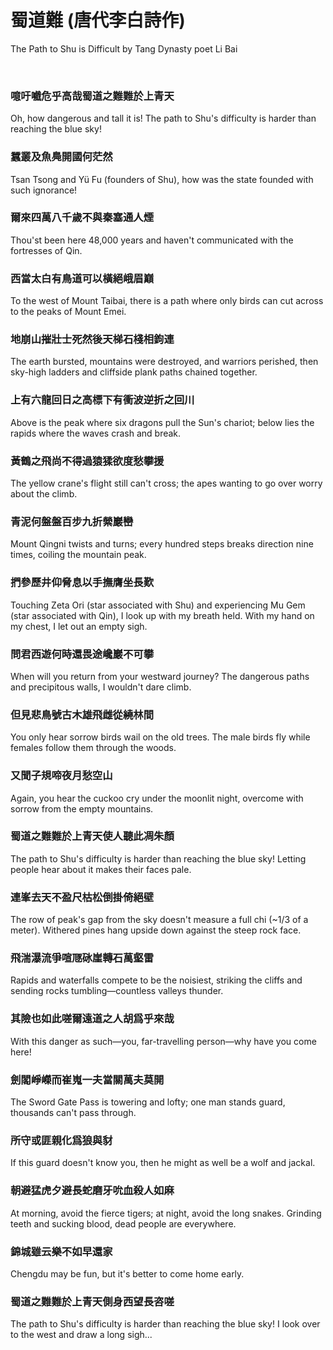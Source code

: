# 蜀道難 (唐代李白詩作)

The Path to Shu is Difficult by Tang Dynasty poet Li Bai

<br />

### 噫吁嚱危乎高哉蜀道之難難於上青天

Oh, how dangerous and tall it is! The path to Shu's difficulty is harder than reaching the blue sky!

### 蠶叢及魚鳧開國何茫然

Tsan Tsong and Yü Fu (founders of Shu), how was the state founded with such ignorance!

### 爾來四萬八千歲不與秦塞通人煙

Thou'st been here 48,000 years and haven't communicated with the fortresses of Qin.

### 西當太白有鳥道可以橫絕峨眉巔

To the west of Mount Taibai, there is a path where only birds can cut across to the peaks of Mount Emei.

### 地崩山摧壯士死然後天梯石棧相鉤連

The earth bursted, mountains were destroyed, and warriors perished, then sky-high ladders and cliffside plank paths chained together.

### 上有六龍回日之高標下有衝波逆折之回川

Above is the peak where six dragons pull the Sun's chariot; below lies the rapids where the waves crash and break.

### 黃鶴之飛尚不得過猿猱欲度愁攀援

The yellow crane's flight still can't cross; the apes wanting to go over worry about the climb.

### 青泥何盤盤百步九折縈巖巒

Mount Qingni twists and turns; every hundred steps breaks direction nine times, coiling the mountain peak.

### 捫參歷井仰脅息以手撫膺坐長歎

Touching Zeta Ori (star associated with Shu) and experiencing Mu Gem (star associated with Qin), I look up with my breath held. With my hand on my chest, I let out an empty sigh.

### 問君西遊何時還畏途巉巖不可攀

When will you return from your westward journey? The dangerous paths and precipitous walls, I wouldn't dare climb.

### 但見悲鳥號古木雄飛雌從繞林間

You only hear sorrow birds wail on the old trees. The male birds fly while females follow them through the woods.

### 又聞子規啼夜月愁空山

Again, you hear the cuckoo cry under the moonlit night, overcome with sorrow from the empty mountains.

### 蜀道之難難於上青天使人聽此凋朱顏

The path to Shu's difficulty is harder than reaching the blue sky! Letting people hear about it makes their faces pale.

### 連峯去天不盈尺枯松倒掛倚絕壁

The row of peak's gap from the sky doesn't measure a full chi (~1/3 of a meter). Withered pines hang upside down against the steep rock face.

### 飛湍瀑流爭喧豗砯崖轉石萬壑雷

Rapids and waterfalls compete to be the noisiest, striking the cliffs and sending rocks tumbling—countless valleys thunder.

### 其險也如此嗟爾遠道之人胡爲乎來哉

With this danger as such—you, far-travelling person—why have you come here!

### 劍閣崢嶸而崔嵬一夫當關萬夫莫開

The Sword Gate Pass is towering and lofty; one man stands guard, thousands can't pass through.

### 所守或匪親化爲狼與豺

If this guard doesn't know you, then he might as well be a wolf and jackal.

### 朝避猛虎夕避長蛇磨牙吮血殺人如麻

At morning, avoid the fierce tigers; at night, avoid the long snakes. Grinding teeth and sucking blood, dead people are everywhere.

### 錦城雖云樂不如早還家

Chengdu may be fun, but it's better to come home early.

### 蜀道之難難於上青天側身西望長咨嗟

The path to Shu's difficulty is harder than reaching the blue sky! I look over to the west and draw a long sigh...
